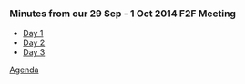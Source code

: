 ### Minutes from our 29 Sep - 1 Oct 2014 F2F Meeting

- [Day 1](09-29-f2f-minutes.md)
- [Day 2](09-30-f2f-minutes.md)
- [Day 3](10-01-f2f-minutes.md)

[Agenda](https://www.w3.org/wiki/TAG/Planning/2014-09-F2F)
